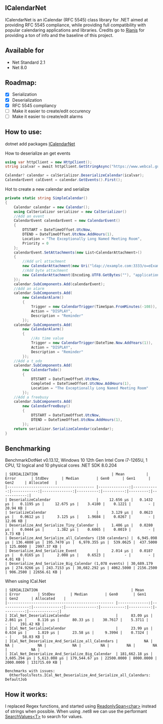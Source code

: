 

## ICalendarNet
ICalendarNet is an iCalendar (RFC 5545) class library for .NET aimed at providing RFC 5545 compliance, while providing full compatibility with popular calendaring applications and libraries.
Credits go to [Rianjs](https://github.com/rianjs/ical.net) for providing a ton of info and the baseline of this project.


## Available for
* Net Standard 2.1
* Net 8.0

## Roadmap:

 - [x] Serialization
 - [x] Deserialization
 - [x] RFC 5545 compliancy
 - [ ] Make it easier to create/edit occurency
 - [ ] Make it easier to create/edit alarms

## How to use:

dotnet add packages [ICalendarNet](https://www.nuget.org/packages/ICalendarNet)

How to deserialize an get events
```csharp
using var httpClient = new HttpClient();
string icalvar = await httpClient.GetStringAsync("https://www.webcal.guru/en-US/download_calendar?calendar_instance_id=10");

Calendar? calendar = calSerializor.DeserializeCalendar(icalvar);
CalendarEvent calEvent = calendar.GetEvents().First();
```

Hot to create a new calendar and serialize
```csharp
private static string SimpleCalendar()
{
    Calendar calendar = new Calendar();
    using CalSerializor serializor = new CalSerializor()
    //Add an event
    CalendarEvent calendarEvent = new CalendarEvent()
    {
        DTSTART = DateTimeOffset.UtcNow,
        DTEND = DateTimeOffset.UtcNow.AddHours(1),
        Location = "The Exceptionally Long Named Meeting Room",
        Priority = 0
    };
    calendarEvent.SetAttachments(new List<CalendarAttachment>()
    {
        //Add url attachment
        new CalendarAttachment(new Uri("ldap://example.com:3333/o=eExample Industries,c=3DUS??(cn=3DBJohn Smith)"), ""),
        //Add byte attachment
        new CalendarAttachment(Encoding.UTF8.GetBytes(""), "application/msword")
    });
    calendar.SubComponents.Add(calendarEvent);
    //Add an alarm
	calendar.SubComponents.Add(
		new CalendarAlarm()
		{
			Trigger = new CalendarTrigger(TimeSpan.FromMinutes(-108)),
			Action = "DISPLAY",
			Description = "Reminder"
		});
	calendar.SubComponents.Add(
		new CalendarAlarm()
		{
			//As time value
			Trigger = new CalendarTrigger(DateTime.Now.AddYears(1)),
			Action = "DISPLAY",
			Description = "Reminder"
		});
    //Add a t_odo
    calendar.SubComponents.Add(
        new CalendarTodo()
        {
            DTSTART = DateTimeOffset.UtcNow,
            Completed = DateTimeOffset.UtcNow.AddHours(1),
            Location = "The Exceptionally Long Named Meeting Room"
        });
    //Add a freebusy
    calendar.SubComponents.Add(
        new CalendarFreeBusy()
        {
            DTSTART = DateTimeOffset.UtcNow,
            DTEND = DateTimeOffset.UtcNow.AddHours(1),
        });
    return serializor.SerializeCalendar(calendar);
}
```

## Benchmarking

BenchmarkDotNet v0.13.12, Windows 10
12th Gen Intel Core i7-1265U, 1 CPU, 12 logical and 10 physical cores
.NET SDK 8.0.204

```
| SERIALIZATION                                  | Mean          | Error       | StdDev      | Median        | Gen0      | Gen1      | Gen2     | Allocated   |
|---------------------------------------- |--------------:|------------:|------------:|--------------:|----------:|----------:|---------:|------------:|
| DeserializeCalendar                     |     12.656 μs |   0.1432 μs |   0.1195 μs |     12.675 μs |    3.4180 |    0.1221 |        - |    20.94 KB |
| SerializeCalendar                       |      3.129 μs |   0.0623 μs |   0.0612 μs |      3.125 μs |    1.9684 |    0.0267 |        - |    12.06 KB |
| Deserialize_And_Serialize_Tiny_Calendar |      1.406 μs |   0.0280 μs |   0.0444 μs |      1.382 μs |    0.6065 |    0.0019 |        - |     3.73 KB |
| Deserialize_And_Serialize_all_Calendars (150 calendars) |  6,945.098 μs | 136.4880 μs | 195.7470 μs |  6,970.355 μs |  539.0625 |  437.5000 | 125.0000 |  2997.37 KB |
| Deserialize_And_Serialize_Event         |      2.014 μs |   0.0187 μs |   0.0165 μs |      2.008 μs |    0.6523 |         - |        - |     4.01 KB |
| Deserialize_And_Serialize_Big_Calendar (1,078 events) | 30,689.179 μs | 274.9266 μs | 243.7153 μs | 30,682.292 μs | 4062.5000 | 2156.2500 | 906.2500 | 22656.61 KB |
```
When using ICal.Net
```
| SERIALIZATION                                           | Mean          | Error        | StdDev       | Median        | Gen0       | Gen1      | Gen2      | Allocated    |
|------------------------------------------------- |--------------:|-------------:|-------------:|--------------:|-----------:|----------:|----------:|-------------:|
| ICal_Net_DeserializeCalendar                     |      83.09 μs |     2.861 μs |     8.116 μs |      80.33 μs |    30.7617 |    5.3711 |         - |    191.42 KB |
| ICal_Net_SerializeCalendar                       |      23.99 μs |     0.634 μs |     1.819 μs |      23.58 μs |     9.3994 |    0.7324 |         - |     58.03 KB |
| ICal_Net_Deserialize_And_Serialize_all_Calendars |            NA |           NA |           NA |            NA |         NA |        NA |        NA |           NA |
| ICal_Net_Deserialize_And_Serialize_Big_Calendar  | 181,662.18 μs | 3,605.294 μs | 5,613.008 μs | 179,544.67 μs | 22500.0000 | 8000.0000 | 2000.0000 | 131715.69 KB |

Benchmarks with issues:
  OtherToolsTests.ICal_Net_Deserialize_And_Serialize_all_Calendars: DefaultJob
```
## How it works:

I replaced Regex functions, and started using [ReadonlySpan\<char>](https://learn.microsoft.com/en-us/dotnet/api/system.readonlyspan-1?view=net-8.0) instead of strings when possible.
When using .net8 we can use the performant [SearchValues\<T>](https://learn.microsoft.com/en-us/dotnet/api/system.buffers.searchvalues-1?view=net-8.0) to search for values.